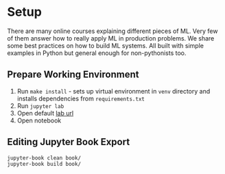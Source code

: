 # Setup

There are many online courses explaining different pieces of ML. Very few of them answer how to really apply ML in production problems. We share some best practices on how to build ML systems. All built with simple examples in Python but general enough for non-pythonists too.

## Prepare Working Environment

1. Run `make install` - sets up virtual environment in `venv` directory and installs dependencies from `requirements.txt`
2. Run `jupyter lab`
3. Open default [lab url](http://localhost:8888/lab)
4. Open notebook

## Editing Jupyter Book Export

```bash
jupyter-book clean book/
jupyter-book build book/
```